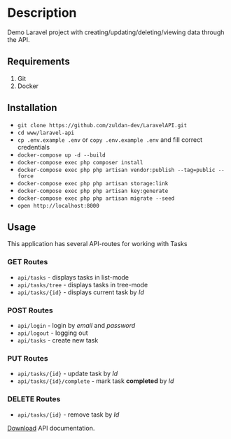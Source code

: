 # Description 
Demo Laravel project with creating/updating/deleting/viewing data through the API.
## Requirements
1. Git
2. Docker
## Installation
- `git clone https://github.com/zuldan-dev/LaravelAPI.git`
- `cd www/laravel-api`
- `cp .env.example .env` or `copy .env.example .env` and fill correct credentials
- `docker-compose up -d --build`
- `docker-compose exec php composer install`
- `docker-compose exec php php artisan vendor:publish --tag=public --force`
- `docker-compose exec php php artisan storage:link`
- `docker-compose exec php php artisan key:generate`
- `docker-compose exec php php artisan migrate --seed`
- `open http://localhost:8000`
## Usage
This application has several API-routes for working with Tasks
### GET Routes
- `api/tasks` - displays tasks in list-mode
- `api/tasks/tree` - displays tasks in tree-mode
- `api/tasks/{id}` - displays current task by *Id*
### POST Routes
- `api/login` - login by *email* and *password*
- `api/logout` - logging out
- `api/tasks` - create new task
### PUT Routes
- `api/tasks/{id}` - update task by *Id*
- `api/tasks/{id}/complete` - mark task **completed** by *Id*
### DELETE Routes
- `api/tasks/{id}` - remove task by *Id*

[Download](https://documenter.getpostman.com/view/13008132/2s9Ykt4dyk) API documentation.
